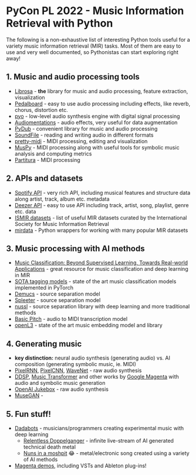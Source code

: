 # PyCon PL 2022 - Music Information Retrieval with Python

The following is a non-exhaustive list of interesting Python
tools useful for a variety music information retrieval (MIR) tasks.
Most of them are easy to use and very well documented, so Pythonistas can
start exploring right away!

## 1. Music and audio processing tools

* [Librosa](https://github.com/librosa) - **the** library for music and audio processing, feature extraction, visualization
* [Pedalboard](https://github.com/spotify/pedalboard) - easy to use audio processing including effects, like reverb, chorus, distortion etc.
* [pyo](https://github.com/belangeo/pyo) - low-level audio synthesis engine with digital signal processing
* [Audiomentations](https://github.com/iver56/audiomentations) - audio effects, very useful for data augmentation
* [PyDub](https://github.com/jiaaro/pydub) - convenient library for music and audio processing
* [SoundFile](https://github.com/bastibe/python-soundfile) - reading and writing audio in different formats
* [pretty-midi](https://github.com/craffel/pretty-midi) - MIDI processing, editing and visualization
* [MusPy](https://github.com/salu133445/muspy) - MIDI processing along with useful tools for symbolic music analysis and computing metrics
* [Partitura](https://github.com/CPJKU/partitura) - MIDI processing

## 2. APIs and datasets

* [Spotify API](https://developer.spotify.com/discover/) - very rich API, including musical features and structure data along artist, track, album etc. metadata
* [Deezer API](https://developers.deezer.com/api) - easy to use API including track, artist, song, playlist, genre etc. data
* [ISMIR datasets](https://www.ismir.net/resources/datasets/) - list of useful MIR datasets curated by the International Society for Music Information Retrieval
* [mirdata](https://github.com/mir-dataset-loaders/mirdata) - Python wrappers for working with many popular MIR datasets

## 3. Music processing with AI methods

* [Music Classification: Beyond Supervised Learning, Towards Real-world Applications](https://music-classification.github.io/tutorial/landing-page.html) - great resource for music classification and deep learning in MIR
* [SOTA tagging models](https://github.com/minzwon/sota-music-tagging-models) - state of the art music classification models implemented in PyTorch
* [Demucs](https://github.com/facebookresearch/demucs) - source separation model
* [Spleeter](https://github.com/deezer/spleeter) - source separation model
* [nussl](https://github.com/nussl/nussl) - source separation library with deep learning and more traditional methods
* [Basic Pitch](https://github.com/spotify/basic-pitch) - audio to MIDI transcription model
* [openL3](https://github.com/marl/openl3) - state of the art music embedding model and library

## 4. Generating music

* **key distinction:** neural audio synthesis (generating audio) vs. AI composition (generating symbolic music, ie. MIDI)
* [PixelRNN](https://arxiv.org/abs/1601.06759), [PixelCNN](https://arxiv.org/abs/1606.05328), [WaveNet](https://www.deepmind.com/blog/wavenet-a-generative-model-for-raw-audio) - raw audio synthesis
* [DDSP](https://magenta.tensorflow.org/ddsp), [Music Transformer](https://magenta.tensorflow.org/music-transformer) and other works by [Google Magenta](https://magenta.tensorflow.org/) with audio and symbolic music generation
* [OpenAI Jukebox](https://openai.com/blog/jukebox/) - raw audio synthesis
* [MuseGAN](https://salu133445.github.io/musegan/) -

## 5. Fun stuff!

* [Dadabots](https://dadabots.com) - musicians/programmers creating experimental music with deep learning
    - [Relentless Doppelganger](https://www.youtube.com/watch?v=MwtVkPKx3RA) - infinite live-stream of AI generated technical death metal
    - [Nuns in a moshpit](https://www.youtube.com/watch?v=tgq1YTQ2c0s) 😂 - metal/electronic song created using a variety of AI methods
* [Magenta demos](https://magenta.tensorflow.org/demos), including VSTs and Ableton plug-ins!
